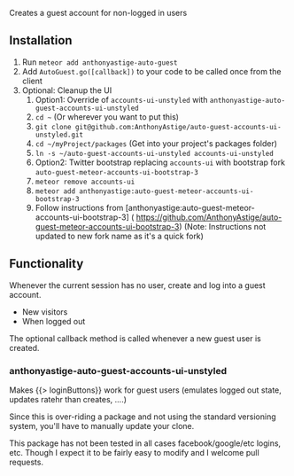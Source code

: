 Creates a guest account for non-logged in users

## Installation

1. Run `meteor add anthonyastige-auto-guest`
2. Add `AutoGuest.go([callback])` to your code to be called once from the client
3. Optional: Cleanup the UI
    1. Option1: Override of `accounts-ui-unstyled` with `anthonyastige-auto-guest-accounts-ui-unstyled`
     1. `cd ~` (Or wherever you want to put this)
     2. `git clone git@github.com:AnthonyAstige/auto-guest-accounts-ui-unstyled.git`
     3. `cd ~/myProject/packages` (Get into your project's packages folder)
     4. `ln -s ~/auto-guest-accounts-ui-unstyled accounts-ui-unstyled`
    1. Option2: Twitter bootstrap replacing `accounts-ui` with bootstrap fork `auto-guest-meteor-accounts-ui-bootstrap-3`
     1. `meteor remove accounts-ui`
     2. `meteor add anthonyastige:auto-guest-meteor-accounts-ui-bootstrap-3`
     3. Follow instructions from [anthonyastige:auto-guest-meteor-accounts-ui-bootstrap-3] ( https://github.com/AnthonyAstige/auto-guest-meteor-accounts-ui-bootstrap-3) (Note: Instructions not updated to new fork name as it's a quick fork)

## Functionality

Whenever the current session has no user, create and log into a guest account.

* New visitors
* When logged out

The optional callback method is called whenever a new guest user is created.

### anthonyastige-auto-guest-accounts-ui-unstyled

Makes {{> loginButtons}} work for guest users (emulates logged out state, updates ratehr than creates, ....)

Since this is over-riding a package and not using the standard versioning system, you'll have to manually update your clone.

This package has not been tested in all cases facebook/google/etc logins, etc.  Though I expect it to be fairly easy to modify and I welcome pull requests.
